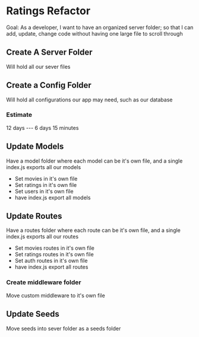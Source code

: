 # Ratings Refactor

Goal: As a developer, I want to have an organized server folder; so that I can add, update, change code without having one large file to scroll through

## Create A Server Folder

Will hold all our sever files

## Create a Config Folder

Will hold all configurations our app may need, such as our database

### Estimate

12 days --- 6 days  15 minutes

## Update Models

Have a model folder where each model can be it's own file, and a single index.js exports all our models

- Set movies in it's own file
- Set ratings in it's own file
- Set users in it's own file
- have index.js export all models

## Update Routes

Have a routes folder where each route can be it's own file, and a single index.js exports all our routes

- Set movies routes in it's own file
- Set ratings routes in it's own file
- Set auth routes in it's own file
- have index.js export all routes

### Create middleware folder

Move custom middleware to it's own file

## Update Seeds

Move seeds into sever folder as a seeds folder
